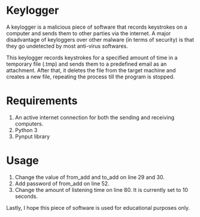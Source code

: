 # Keylogger
A keylogger is a malicious piece of software that records keystrokes on a computer and sends them to other parties via the internet. A major disadvantage of keyloggers over other malware (in terms of security) is that they go undetected by most anti-virus softwares.

This keylogger records keystrokes for a specified amount of time in a temporary file (.tmp) and sends them to a predefined email as an attachment. After that, it deletes the file from the target machine and creates a new file, repeating the process till the program is stopped.

# Requirements
1. An active internet connection for both the sending and receiving computers.
2. Python 3
3. Pynput library

# Usage
1. Change the value of from_add and to_add on line 29 and 30.
2. Add password of from_add on line 52.
3. Change the amount of listening time on line 80. It is currently set to 10 seconds.

Lastly, I hope this piece of software is used for educational purposes only.
